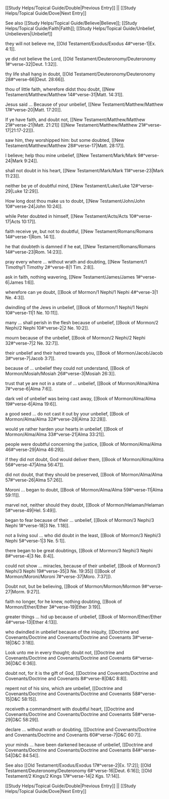 [[Study Helps/Topical Guide/Double|Previous Entry]]  ||  [[Study Helps/Topical Guide/Dove|Next Entry]]

 See also [[Study Helps/Topical Guide/Believe|Believe]]; [[Study Helps/Topical Guide/Faith|Faith]]; [[Study Helps/Topical Guide/Unbelief, Unbelievers|Unbelief]]

 they will not believe me, [[Old Testament/Exodus/Exodus 4#^verse-1|Ex. 4:1]].

 ye did not believe the Lord, [[Old Testament/Deuteronomy/Deuteronomy 1#^verse-32|Deut. 1:32]].

 thy life shall hang in doubt, [[Old Testament/Deuteronomy/Deuteronomy 28#^verse-66|Deut. 28:66]].

 thou of little faith, wherefore didst thou doubt, [[New Testament/Matthew/Matthew 14#^verse-31|Matt. 14:31]].

 Jesus said ... Because of your unbelief, [[New Testament/Matthew/Matthew 17#^verse-20|Matt. 17:20]].

 If ye have faith, and doubt not, [[New Testament/Matthew/Matthew 21#^verse-21|Matt. 21:21]] ([[New Testament/Matthew/Matthew 21#^verse-17|21:17-22]]).

 saw him, they worshipped him: but some doubted, [[New Testament/Matthew/Matthew 28#^verse-17|Matt. 28:17]].

 I believe; help thou mine unbelief, [[New Testament/Mark/Mark 9#^verse-24|Mark 9:24]].

 shall not doubt in his heart, [[New Testament/Mark/Mark 11#^verse-23|Mark 11:23]].

 neither be ye of doubtful mind, [[New Testament/Luke/Luke 12#^verse-29|Luke 12:29]].

 How long dost thou make us to doubt, [[New Testament/John/John 10#^verse-24|John 10:24]].

 while Peter doubted in himself, [[New Testament/Acts/Acts 10#^verse-17|Acts 10:17]].

 faith receive ye, but not to doubtful, [[New Testament/Romans/Romans 14#^verse-1|Rom. 14:1]].

 he that doubteth is damned if he eat, [[New Testament/Romans/Romans 14#^verse-23|Rom. 14:23]].

 pray every where ... without wrath and doubting, [[New Testament/1 Timothy/1 Timothy 2#^verse-8|1 Tim. 2:8]].

 ask in faith, nothing wavering, [[New Testament/James/James 1#^verse-6|James 1:6]].

 wherefore can ye doubt, [[Book of Mormon/1 Nephi/1 Nephi 4#^verse-3|1 Ne. 4:3]].

 dwindling of the Jews in unbelief, [[Book of Mormon/1 Nephi/1 Nephi 10#^verse-11|1 Ne. 10:11]].

 many ... shall perish in the flesh because of unbelief, [[Book of Mormon/2 Nephi/2 Nephi 10#^verse-2|2 Ne. 10:2]].

 mourn because of the unbelief, [[Book of Mormon/2 Nephi/2 Nephi 32#^verse-7|2 Ne. 32:7]].

 their unbelief and their hatred towards you, [[Book of Mormon/Jacob/Jacob 3#^verse-7|Jacob 3:7]].

 because of ... unbelief they could not understand, [[Book of Mormon/Mosiah/Mosiah 26#^verse-3|Mosiah 26:3]].

 trust that ye are not in a state of ... unbelief, [[Book of Mormon/Alma/Alma 7#^verse-6|Alma 7:6]].

 dark veil of unbelief was being cast away, [[Book of Mormon/Alma/Alma 19#^verse-6|Alma 19:6]].

 a good seed ... do not cast it out by your unbelief, [[Book of Mormon/Alma/Alma 32#^verse-28|Alma 32:28]].

 would ye rather harden your hearts in unbelief, [[Book of Mormon/Alma/Alma 33#^verse-21|Alma 33:21]].

 people were doubtful concerning the justice, [[Book of Mormon/Alma/Alma 46#^verse-29|Alma 46:29]].

 if they did not doubt, God would deliver them, [[Book of Mormon/Alma/Alma 56#^verse-47|Alma 56:47]].

 did not doubt, that they should be preserved, [[Book of Mormon/Alma/Alma 57#^verse-26|Alma 57:26]].

 Moroni ... began to doubt, [[Book of Mormon/Alma/Alma 59#^verse-11|Alma 59:11]].

 marvel not, neither should they doubt, [[Book of Mormon/Helaman/Helaman 5#^verse-49|Hel. 5:49]].

 began to fear because of their ... unbelief, [[Book of Mormon/3 Nephi/3 Nephi 1#^verse-18|3 Ne. 1:18]].

 not a living soul ... who did doubt in the least, [[Book of Mormon/3 Nephi/3 Nephi 5#^verse-1|3 Ne. 5:1]].

 there began to be great doubtings, [[Book of Mormon/3 Nephi/3 Nephi 8#^verse-4|3 Ne. 8:4]].

 could not show ... miracles, because of their unbelief, [[Book of Mormon/3 Nephi/3 Nephi 19#^verse-35|3 Ne. 19:35]] ([[Book of Mormon/Moroni/Moroni 7#^verse-37|Moro. 7:37]]).

 Doubt not, but be believing, [[Book of Mormon/Mormon/Mormon 9#^verse-27|Morm. 9:27]].

 faith no longer, for he knew, nothing doubting, [[Book of Mormon/Ether/Ether 3#^verse-19|Ether 3:19]].

 greater things ... hid up because of unbelief, [[Book of Mormon/Ether/Ether 4#^verse-13|Ether 4:13]].

 who dwindled in unbelief because of the iniquity, [[Doctrine and Covenants/Doctrine and Covenants/Doctrine and Covenants 3#^verse-18|D&C 3:18]].

 Look unto me in every thought; doubt not, [[Doctrine and Covenants/Doctrine and Covenants/Doctrine and Covenants 6#^verse-36|D&C 6:36]].

 doubt not, for it is the gift of God, [[Doctrine and Covenants/Doctrine and Covenants/Doctrine and Covenants 8#^verse-8|D&C 8:8]].

 repent not of his sins, which are unbelief, [[Doctrine and Covenants/Doctrine and Covenants/Doctrine and Covenants 58#^verse-15|D&C 58:15]].

 receiveth a commandment with doubtful heart, [[Doctrine and Covenants/Doctrine and Covenants/Doctrine and Covenants 58#^verse-29|D&C 58:29]].

 declare ... without wrath or doubting, [[Doctrine and Covenants/Doctrine and Covenants/Doctrine and Covenants 60#^verse-7|D&C 60:7]].

 your minds ... have been darkened because of unbelief, [[Doctrine and Covenants/Doctrine and Covenants/Doctrine and Covenants 84#^verse-54|D&C 84:54]].

 See also [[Old Testament/Exodus/Exodus 17#^verse-2|Ex. 17:2]]; [[Old Testament/Deuteronomy/Deuteronomy 6#^verse-16|Deut. 6:16]]; [[Old Testament/2 Kings/2 Kings 17#^verse-14|2 Kgs. 17:14]].

[[Study Helps/Topical Guide/Double|Previous Entry]]  ||  [[Study Helps/Topical Guide/Dove|Next Entry]]